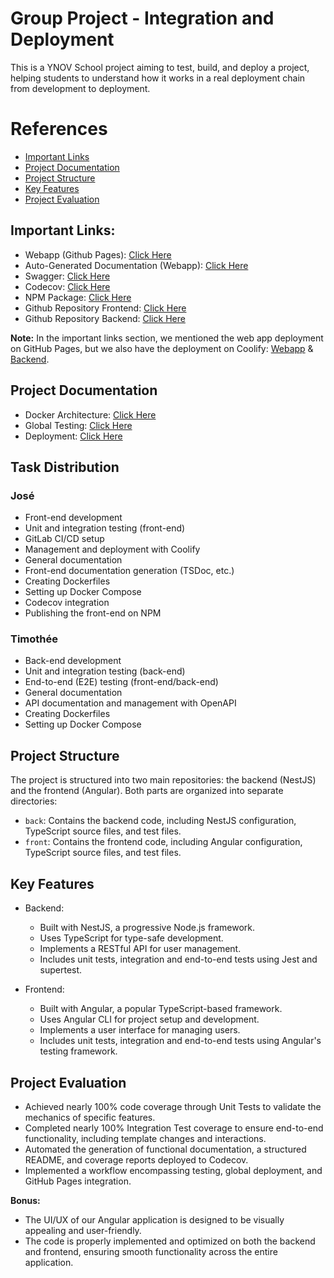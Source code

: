 # Group Project - Integration and Deployment

This is a YNOV School project aiming to test, build, and deploy a project, helping students to understand how it works in a real deployment chain from development to deployment.

# References
- [Important Links](#important-links)
- [Project Documentation](#project-documentation)
- [Project Structure](#project-structure)
- [Key Features](#key-features)
- [Project Evaluation](#project-evaluation)

## Important Links:

- Webapp (Github Pages): [Click Here](https://ynov-ci-cd.github.io/Frontend/)
- Auto-Generated Documentation (Webapp): [Click Here](https://ynov-ci-cd.github.io/Frontend/docs/)
- Swagger: [Click Here](https://backend.integration-deploiement.strackzdev.com/api)
- Codecov: [Click Here](https://app.codecov.io/gh/Ynov-CI-CD/Frontend)
- NPM Package: [Click Here](https://www.npmjs.com/package/integration-deploiement-personal-front)
- Github Repository Frontend: [Click Here](https://github.com/Ynov-CI-CD/Frontend)
- Github Repository Backend: [Click Here](https://github.com/Ynov-CI-CD/Backend)

**Note:** In the important links section, we mentioned the web app deployment on GitHub Pages, but we also have the deployment on Coolify: [Webapp](https://integration-deploiement.strackzdev.com/) & [Backend](https://backend.integration-deploiement.strackzdev.com).

## Project Documentation

- Docker Architecture: [Click Here](docs/architecture_docker.md)
- Global Testing: [Click Here](docs/testing.md)
- Deployment: [Click Here](docs/deployment.md)

## Task Distribution

### José
- Front-end development
- Unit and integration testing (front-end)
- GitLab CI/CD setup
- Management and deployment with Coolify
- General documentation
- Front-end documentation generation (TSDoc, etc.)
- Creating Dockerfiles
- Setting up Docker Compose
- Codecov integration
- Publishing the front-end on NPM

### Timothée
- Back-end development
- Unit and integration testing (back-end)
- End-to-end (E2E) testing (front-end/back-end)
- General documentation
- API documentation and management with OpenAPI
- Creating Dockerfiles
- Setting up Docker Compose

## Project Structure

The project is structured into two main repositories: the backend (NestJS) and the frontend (Angular). Both parts are organized into separate directories:

- `back`: Contains the backend code, including NestJS configuration, TypeScript source files, and test files.
- `front`: Contains the frontend code, including Angular configuration, TypeScript source files, and test files.

## Key Features

- Backend:
    - Built with NestJS, a progressive Node.js framework.
    - Uses TypeScript for type-safe development.
    - Implements a RESTful API for user management.
    - Includes unit tests, integration and end-to-end tests using Jest and supertest.

- Frontend:
    - Built with Angular, a popular TypeScript-based framework.
    - Uses Angular CLI for project setup and development.
    - Implements a user interface for managing users.
    - Includes unit tests, integration and end-to-end tests using Angular's testing framework.

## Project Evaluation

- Achieved nearly 100% code coverage through Unit Tests to validate the mechanics of specific features.
- Completed nearly 100% Integration Test coverage to ensure end-to-end functionality, including template changes and interactions.
- Automated the generation of functional documentation, a structured README, and coverage reports deployed to Codecov.
- Implemented a workflow encompassing testing, global deployment, and GitHub Pages integration.

**Bonus:**

- The UI/UX of our Angular application is designed to be visually appealing and user-friendly.
- The code is properly implemented and optimized on both the backend and frontend, ensuring smooth functionality across the entire application.
